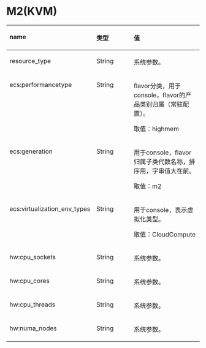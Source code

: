 # M2\(KVM\)<a name="ZH-CN_TOPIC_0114103983"></a>

<a name="zh-cn_topic_0114079803_table16313497"></a>
<table><thead align="left"><tr id="zh-cn_topic_0114079803_row22312206"><th class="cellrowborder" valign="top" width="33.333333333333336%" id="mcps1.1.4.1.1"><p id="zh-cn_topic_0114079803_p62458233"><a name="zh-cn_topic_0114079803_p62458233"></a><a name="zh-cn_topic_0114079803_p62458233"></a>name</p>
</th>
<th class="cellrowborder" valign="top" width="24.242424242424242%" id="mcps1.1.4.1.2"><p id="zh-cn_topic_0114079803_p25952117"><a name="zh-cn_topic_0114079803_p25952117"></a><a name="zh-cn_topic_0114079803_p25952117"></a>类型</p>
</th>
<th class="cellrowborder" valign="top" width="42.42424242424242%" id="mcps1.1.4.1.3"><p id="zh-cn_topic_0114079803_p21746729"><a name="zh-cn_topic_0114079803_p21746729"></a><a name="zh-cn_topic_0114079803_p21746729"></a>值</p>
</th>
</tr>
</thead>
<tbody><tr id="zh-cn_topic_0114079803_row16654654"><td class="cellrowborder" valign="top" width="33.333333333333336%" headers="mcps1.1.4.1.1 "><p id="zh-cn_topic_0114079803_p6849756"><a name="zh-cn_topic_0114079803_p6849756"></a><a name="zh-cn_topic_0114079803_p6849756"></a>resource_type</p>
</td>
<td class="cellrowborder" valign="top" width="24.242424242424242%" headers="mcps1.1.4.1.2 "><p id="zh-cn_topic_0114079803_p17959338"><a name="zh-cn_topic_0114079803_p17959338"></a><a name="zh-cn_topic_0114079803_p17959338"></a>String</p>
</td>
<td class="cellrowborder" valign="top" width="42.42424242424242%" headers="mcps1.1.4.1.3 "><p id="zh-cn_topic_0114079803_p45420240"><a name="zh-cn_topic_0114079803_p45420240"></a><a name="zh-cn_topic_0114079803_p45420240"></a>系统参数。</p>
</td>
</tr>
<tr id="zh-cn_topic_0114079803_row6128980"><td class="cellrowborder" valign="top" width="33.333333333333336%" headers="mcps1.1.4.1.1 "><p id="zh-cn_topic_0114079803_p26685362"><a name="zh-cn_topic_0114079803_p26685362"></a><a name="zh-cn_topic_0114079803_p26685362"></a>ecs:performancetype</p>
</td>
<td class="cellrowborder" valign="top" width="24.242424242424242%" headers="mcps1.1.4.1.2 "><p id="zh-cn_topic_0114079803_p14030717"><a name="zh-cn_topic_0114079803_p14030717"></a><a name="zh-cn_topic_0114079803_p14030717"></a>String</p>
</td>
<td class="cellrowborder" valign="top" width="42.42424242424242%" headers="mcps1.1.4.1.3 "><p id="zh-cn_topic_0114079803_p62746268"><a name="zh-cn_topic_0114079803_p62746268"></a><a name="zh-cn_topic_0114079803_p62746268"></a>flavor分类，用于console，flavor的产品类别归属（常驻配置）。</p>
<p id="zh-cn_topic_0114079803_p27845503"><a name="zh-cn_topic_0114079803_p27845503"></a><a name="zh-cn_topic_0114079803_p27845503"></a>取值：highmem</p>
</td>
</tr>
<tr id="zh-cn_topic_0114079803_row49282936"><td class="cellrowborder" valign="top" width="33.333333333333336%" headers="mcps1.1.4.1.1 "><p id="zh-cn_topic_0114079803_p32494840"><a name="zh-cn_topic_0114079803_p32494840"></a><a name="zh-cn_topic_0114079803_p32494840"></a>ecs:generation</p>
</td>
<td class="cellrowborder" valign="top" width="24.242424242424242%" headers="mcps1.1.4.1.2 "><p id="zh-cn_topic_0114079803_p14836356"><a name="zh-cn_topic_0114079803_p14836356"></a><a name="zh-cn_topic_0114079803_p14836356"></a>String</p>
</td>
<td class="cellrowborder" valign="top" width="42.42424242424242%" headers="mcps1.1.4.1.3 "><p id="zh-cn_topic_0114079803_p60894213"><a name="zh-cn_topic_0114079803_p60894213"></a><a name="zh-cn_topic_0114079803_p60894213"></a>用于console，flavor归属子类代数名称，排序用，字串值大在前。</p>
<p id="zh-cn_topic_0114079803_p11177013"><a name="zh-cn_topic_0114079803_p11177013"></a><a name="zh-cn_topic_0114079803_p11177013"></a>取值：m2</p>
</td>
</tr>
<tr id="zh-cn_topic_0114079803_row33484259"><td class="cellrowborder" valign="top" width="33.333333333333336%" headers="mcps1.1.4.1.1 "><p id="zh-cn_topic_0114079803_p27870469"><a name="zh-cn_topic_0114079803_p27870469"></a><a name="zh-cn_topic_0114079803_p27870469"></a>ecs:virtualization_env_types</p>
</td>
<td class="cellrowborder" valign="top" width="24.242424242424242%" headers="mcps1.1.4.1.2 "><p id="zh-cn_topic_0114079803_p42915540"><a name="zh-cn_topic_0114079803_p42915540"></a><a name="zh-cn_topic_0114079803_p42915540"></a>String</p>
</td>
<td class="cellrowborder" valign="top" width="42.42424242424242%" headers="mcps1.1.4.1.3 "><p id="zh-cn_topic_0114079803_p53606711"><a name="zh-cn_topic_0114079803_p53606711"></a><a name="zh-cn_topic_0114079803_p53606711"></a>用于console，表示虚拟化类型。</p>
<p id="zh-cn_topic_0114079803_p12698356"><a name="zh-cn_topic_0114079803_p12698356"></a><a name="zh-cn_topic_0114079803_p12698356"></a>取值：CloudCompute</p>
</td>
</tr>
<tr id="zh-cn_topic_0114079803_row47176343"><td class="cellrowborder" valign="top" width="33.333333333333336%" headers="mcps1.1.4.1.1 "><p id="zh-cn_topic_0114079803_p63187419"><a name="zh-cn_topic_0114079803_p63187419"></a><a name="zh-cn_topic_0114079803_p63187419"></a>hw:cpu_sockets</p>
</td>
<td class="cellrowborder" valign="top" width="24.242424242424242%" headers="mcps1.1.4.1.2 "><p id="zh-cn_topic_0114079803_p17907308"><a name="zh-cn_topic_0114079803_p17907308"></a><a name="zh-cn_topic_0114079803_p17907308"></a>String</p>
</td>
<td class="cellrowborder" valign="top" width="42.42424242424242%" headers="mcps1.1.4.1.3 "><p id="zh-cn_topic_0114079803_p41205809"><a name="zh-cn_topic_0114079803_p41205809"></a><a name="zh-cn_topic_0114079803_p41205809"></a>系统参数。</p>
</td>
</tr>
<tr id="zh-cn_topic_0114079803_row35307962"><td class="cellrowborder" valign="top" width="33.333333333333336%" headers="mcps1.1.4.1.1 "><p id="zh-cn_topic_0114079803_p41372713"><a name="zh-cn_topic_0114079803_p41372713"></a><a name="zh-cn_topic_0114079803_p41372713"></a>hw:cpu_cores</p>
</td>
<td class="cellrowborder" valign="top" width="24.242424242424242%" headers="mcps1.1.4.1.2 "><p id="zh-cn_topic_0114079803_p62855489"><a name="zh-cn_topic_0114079803_p62855489"></a><a name="zh-cn_topic_0114079803_p62855489"></a>String</p>
</td>
<td class="cellrowborder" valign="top" width="42.42424242424242%" headers="mcps1.1.4.1.3 "><p id="zh-cn_topic_0114079803_p58129833"><a name="zh-cn_topic_0114079803_p58129833"></a><a name="zh-cn_topic_0114079803_p58129833"></a>系统参数。</p>
</td>
</tr>
<tr id="zh-cn_topic_0114079803_row53406450"><td class="cellrowborder" valign="top" width="33.333333333333336%" headers="mcps1.1.4.1.1 "><p id="zh-cn_topic_0114079803_p30955222"><a name="zh-cn_topic_0114079803_p30955222"></a><a name="zh-cn_topic_0114079803_p30955222"></a>hw:cpu_threads</p>
</td>
<td class="cellrowborder" valign="top" width="24.242424242424242%" headers="mcps1.1.4.1.2 "><p id="zh-cn_topic_0114079803_p24345054"><a name="zh-cn_topic_0114079803_p24345054"></a><a name="zh-cn_topic_0114079803_p24345054"></a>String</p>
</td>
<td class="cellrowborder" valign="top" width="42.42424242424242%" headers="mcps1.1.4.1.3 "><p id="zh-cn_topic_0114079803_p25792371"><a name="zh-cn_topic_0114079803_p25792371"></a><a name="zh-cn_topic_0114079803_p25792371"></a>系统参数。</p>
</td>
</tr>
<tr id="zh-cn_topic_0114079803_row30804749"><td class="cellrowborder" valign="top" width="33.333333333333336%" headers="mcps1.1.4.1.1 "><p id="zh-cn_topic_0114079803_p12156768"><a name="zh-cn_topic_0114079803_p12156768"></a><a name="zh-cn_topic_0114079803_p12156768"></a>hw:numa_nodes</p>
</td>
<td class="cellrowborder" valign="top" width="24.242424242424242%" headers="mcps1.1.4.1.2 "><p id="zh-cn_topic_0114079803_p45174131"><a name="zh-cn_topic_0114079803_p45174131"></a><a name="zh-cn_topic_0114079803_p45174131"></a>String</p>
</td>
<td class="cellrowborder" valign="top" width="42.42424242424242%" headers="mcps1.1.4.1.3 "><p id="zh-cn_topic_0114079803_p35225966"><a name="zh-cn_topic_0114079803_p35225966"></a><a name="zh-cn_topic_0114079803_p35225966"></a>系统参数。</p>
</td>
</tr>
</tbody>
</table>


